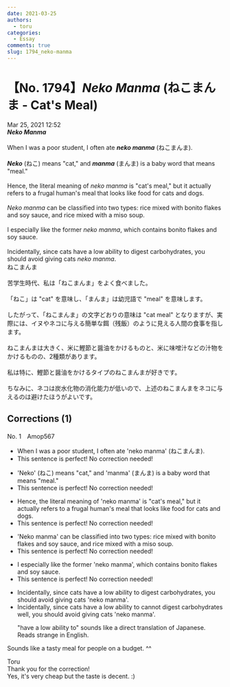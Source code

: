 ```yaml
---
date: 2021-03-25
authors:
  - toru
categories:
  - Essay
comments: true
slug: 1794_neko-manma
---
```


# 【No. 1794】<strong><em>Neko Manma</strong></em> (ねこまんま - Cat's Meal)
<div class="date">Mar 25, 2021 12:52</div>
<div id="post"><div id="body_show_ori">
<strong><em>Neko Manma</strong></em><br/><br/>When I was a poor student, I often ate <strong><em>neko manma</em></strong> (ねこまんま).<br/><br/><strong><em>Neko</em></strong> (ねこ) means "cat," and <strong><em>manma</em></strong> (まんま) is a baby word that means "meal."<br/><br/>Hence, the literal meaning of <em>neko manma</em> is "cat's meal," but it actually refers to a frugal human's meal that looks like food for cats and dogs.<br/><br/><em>Neko manma</em> can be classified into two types: rice mixed with bonito flakes and soy sauce, and rice mixed with a miso soup.<br/><br/>I especially like the former <em>neko manma</em>, which contains bonito flakes and soy sauce.<br/><br/>Incidentally, since cats have a low ability to digest carbohydrates, you should avoid giving cats <em>neko manma</em>.
</div></div>

<!-- more -->

<div id="post_ja"><div id="body_show_mo">
ねこまんま<br/><br/>苦学生時代、私は「ねこまんま」をよく食べました。<br/><br/>「ねこ」は "cat" を意味し、「まんま」は幼児語で "meal" を意味します。<br/><br/>したがって、「ねこまんま」の文字どおりの意味は "cat meal" となりますが、実際には、イヌやネコに与える簡単な餌（残飯）のように見える人間の食事を指します。<br/><br/>ねこまんまは大きく、米に鰹節と醤油をかけるものと、米に味噌汁などの汁物をかけるものの、2種類があります。<br/><br/>私は特に、鰹節と醤油をかけるタイプのねこまんまが好きです。<br/><br/>ちなみに、ネコは炭水化物の消化能力が低いので、上述のねこまんまをネコに与えるのは避けたほうがよいです。
</div></div>

## Corrections (1)
<div id="block"><div class="first_name"> No. 1　<span class="just_name">Amop567</span></div><div id="block2">
<ul class="correction_field">
<li class="incorrect">When I was a poor student, I often ate 'neko manma' (ねこまんま).</li>
<li class="corrected perfect">This sentence is perfect! No correction needed!</li>
</ul>
<ul class="correction_field">
<li class="incorrect">'Neko' (ねこ) means "cat," and 'manma' (まんま) is a baby word that means "meal."</li>
<li class="corrected perfect">This sentence is perfect! No correction needed!</li>
</ul>
<ul class="correction_field">
<li class="incorrect">Hence, the literal meaning of 'neko manma' is "cat's meal," but it actually refers to a frugal human's meal that looks like food for cats and dogs.</li>
<li class="corrected perfect">This sentence is perfect! No correction needed!</li>
</ul>
<ul class="correction_field">
<li class="incorrect">'Neko manma' can be classified into two types: rice mixed with bonito flakes and soy sauce, and rice mixed with a miso soup.</li>
<li class="corrected perfect">This sentence is perfect! No correction needed!</li>
</ul>
<ul class="correction_field">
<li class="incorrect">I especially like the former 'neko manma', which contains bonito flakes and soy sauce.</li>
<li class="corrected perfect">This sentence is perfect! No correction needed!</li>
</ul>
<ul class="correction_field">
<li class="incorrect">Incidentally, since cats have a low ability to digest carbohydrates, you should avoid giving cats 'neko manma'.</li>
<li class="corrected correct">
Incidentally, since cats <span class="sline"><span class="f_red">have a low ability to</span></span> <span class="f_blue">cannot </span>digest carbohydrates<span class="f_blue"> well</span>, you should avoid giving cats 'neko manma'.
<p class="correction_comment">"have a low ability to" sounds like a direct translation of Japanese. Reads strange in English.</p>
</li>
</ul>
<p class="comment_small">
 Sounds like a tasty meal for people on a budget. ^^
</p>

</div><div class="name"><span class="just_name">Toru</span><br>
Thank you for the correction!<br/>Yes, it's very cheap but the taste is decent. :)
</div>
</div>
